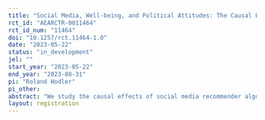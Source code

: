 ```yaml
---
title: "Social Media, Well-being, and Political Attitudes: The Causal Effects of Recommender Algorithms "
rct_id: "AEARCTR-0011464"
rct_id_num: "11464"
doi: "10.1257/rct.11464-1.0"
date: "2023-05-22"
status: "in_development"
jel: ""
start_year: "2023-05-22"
end_year: "2023-08-31"
pi: "Roland Hodler"
pi_other:
abstract: "We study the causal effects of social media recommender algorithms on well-being and political opinions, specifically on Twitter. "
layout: registration
---
```


